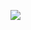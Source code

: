 ![](https://yt3.googleusercontent.com/aU2jN9GxTUlN0gt74dof-OyrFjEYZBOQcZzN-2VVuT94GRAqTsPst2cW39qrb62MGlI_hx8PHA=w2276-fcrop64=1,00005a57ffffa5a8-k-c0xffffffff-no-nd-rj)
